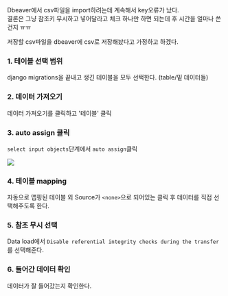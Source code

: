 Dbeaver에서 csv파일을 import하려는데 계속해서 key오류가 났다.   
결론은 그냥 참조키 무시하고 넣어달라고 체크 하나만 하면 되는데 후 시간을 얼마나 쓴건지 ㅠㅠ

저장할 csv파일을 dbeaver에 csv로 저장해놨다고 가정하고 하겠다.

### 1. 테이블 선택 범위
django migrations을 끝내고 생긴 테이블을 모두 선택한다. (table/밑 데이터들)

### 2. 데이터 가져오기 
데이터 가져오기를 클릭하고 '테이블' 클릭

### 3. auto assign 클릭
`select input objects`단계에서 `auto assign`클릭

![](https://images.velog.io/images/anjaekk/post/6d74598f-2068-47ff-8676-42398d48c8d1/image.png)


### 4. 테이블 mapping
자동으로 맵핑된 테이블 외 Source가 `<none>`으로 되어있는 클릭 후 데이터를 직접 선택해주도록 한다.

### 5. 참조 무시 선택
Data load에서 `Disable referential integrity checks during the transfer` 를 선택해준다. 

### 6. 들어간 데이터 확인
데이터가 잘 들어갔는지 확인한다.
